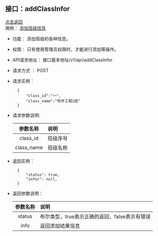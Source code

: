 接口：addClassInfor
----------------
 [点击返回](../README.md)   \
用例： [添加班级信息](../用例/添加班级信息.md)
- 功能：
    添加班级的各种信息。

- 权限：
    只有使用管理员权限时，才能进行添加等操作。

- API请求地址：
    接口基本地址/v1/api/addClassInfor

- 请求方式 ：
    POST

- 请求实例：

        {
            "class_id":"一",
            "class_name":"软件工程1班"
        }

- 请求参数说明:

  |参数名称|说明|
  |:---------:|:--------------------------------------------------------|
  |class_id|班级序号|
  |class_name|班级名称|

- 返回实例：

        {
            "status": true,
            "infor": null,
        }

- 返回参数说明：

  |参数名称|说明|
  |:---------:|:--------------------------------------------------------|
  |status|布尔类型，true表示正确的返回，false表示有错误|
  |info|返回添加结果信息|